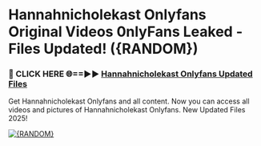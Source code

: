 # Hannahnicholekast Onlyfans Original Videos 0nlyFans Leaked - Files Updated! ({RANDOM})

<h3>🔴 CLICK HERE 🌐==►► <a href="https://betterlinks.top/A2PfLJ" rel="nofollow">Hannahnicholekast Onlyfans Updated Files</a></h3>

Get Hannahnicholekast Onlyfans and all content. Now you can access all videos and pictures of Hannahnicholekast Onlyfans. New Updated Files 2025!

[![{RANDOM}](https://i.imgur.com/ppqm5kG.gif)](https://betterlinks.top/A2PfLJ)